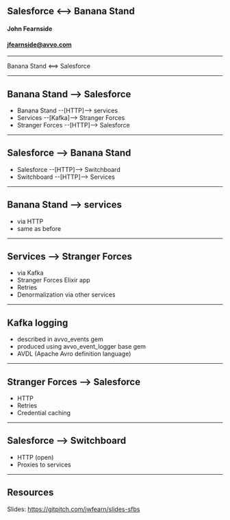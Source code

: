 ## Salesforce <--> Banana Stand

#### John Fearnside
#### jfearnside@avvo.com

---
Banana Stand <==> Salesforce

---
## Banana Stand --> Salesforce
- Banana Stand --[HTTP]--> services
- Services --[Kafka]--> Stranger Forces
- Stranger Forces --[HTTP]--> Salesforce

---
## Salesforce --> Banana Stand
- Salesforce --[HTTP]--> Switchboard
- Switchboard --[HTTP]--> Services

---
## Banana Stand --> services
- via HTTP
- same as before

---
## Services --> Stranger Forces
- via Kafka
- Stranger Forces Elixir app
- Retries
- Denormalization via other services

---
## Kafka logging
- described in avvo_events gem
- produced using avvo_event_logger base gem
- AVDL (Apache Avro definition language)

---
## Stranger Forces --> Salesforce
- HTTP
- Retries
- Credential caching

---
## Salesforce --> Switchboard
- HTTP (open)
- Proxies to services

---
## Resources
Slides: https://gitpitch.com/jwfearn/slides-sfbs


<!--
TODO: screenshots from BS and SF to show what data moves where

Intro - Chris
Batch - Gowthami
Realtime - John
Leveraging - Elisabeth
Execution - Chris

-->
